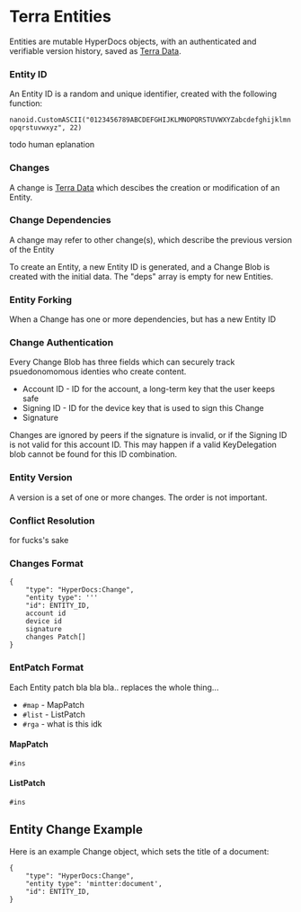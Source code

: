 # Terra Entities

Entities are mutable HyperDocs objects, with an authenticated and verifiable version history, saved as [Terra Data](./terra-data.md).

### Entity ID

An Entity ID is a random and unique identifier, created with the following function:

`nanoid.CustomASCII("0123456789ABCDEFGHIJKLMNOPQRSTUVWXYZabcdefghijklmnopqrstuvwxyz", 22)`

todo human eplanation

### Changes

A change is [Terra Data](./terra-data) which descibes the creation or modification of an Entity.

### Change Dependencies

A change may refer to other change(s), which describe the previous version of the Entity

To create an Entity, a new Entity ID is generated, and a Change Blob is created with the initial data. The "deps" array is empty for new Entities.

### Entity Forking

When a Change has one or more dependencies, but has a new Entity ID

### Change Authentication

Every Change Blob has three fields which can securely track psuedonomomous identies who create content.

- Account ID - ID for the account, a long-term key that the user keeps safe
- Signing ID - ID for the device key that is used to sign this Change
- Signature

Changes are ignored by peers if the signature is invalid, or if the Signing ID is not valid for this account ID. This may happen if a valid KeyDelegation blob cannot be found for this ID combination.


### Entity Version

A version is a set of one or more changes. The order is not important.


### Conflict Resolution

for fucks's sake


### Changes Format

```
{
    "type": "HyperDocs:Change",
    "entity type": '''
    "id": ENTITY_ID,
    account id
    device id
    signature
    changes Patch[]
}
```

### EntPatch Format

Each Entity patch bla bla bla.. replaces the whole thing...

- `#map` - MapPatch
- `#list` - ListPatch
- `#rga` - what is this idk

#### MapPatch

`#ins`

#### ListPatch

`#ins`

## Entity Change Example

Here is an example Change object, which sets the title of a document:

```
{
    "type": "HyperDocs:Change",
    "entity type": 'mintter:document',
    "id": ENTITY_ID,
}
```